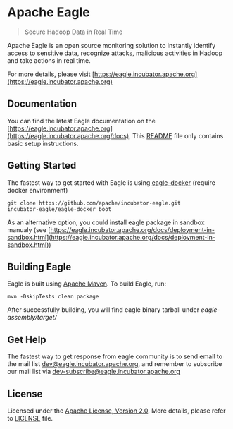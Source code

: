 <!--
{% comment %}
Licensed to the Apache Software Foundation (ASF) under one or more
contributor license agreements.  See the NOTICE file distributed with
this work for additional information regarding copyright ownership.
The ASF licenses this file to you under the Apache License, Version 2.0
(the "License"); you may not use this file except in compliance with
the License.  You may obtain a copy of the License at

http://www.apache.org/licenses/LICENSE-2.0

Unless required by applicable law or agreed to in writing, software
distributed under the License is distributed on an "AS IS" BASIS,
WITHOUT WARRANTIES OR CONDITIONS OF ANY KIND, either express or implied.
See the License for the specific language governing permissions and
limitations under the License.
{% endcomment %}
-->

# Apache Eagle

>  Secure Hadoop Data in Real Time

Apache Eagle is an open source monitoring solution to instantly identify access to sensitive data, recognize attacks, malicious activities in Hadoop and take actions in real time.

For more details, please visit [https://eagle.incubator.apache.org](https://eagle.incubator.apache.org)

## Documentation
You can find the latest Eagle documentation on the [https://eagle.incubator.apache.org](https://eagle.incubator.apache.org/docs). This [README](README) file only contains basic setup instructions.

## Getting Started
The fastest way to get started with Eagle is using [eagle-docker](eagle-external/eagle-docker) (require docker environment)

    git clone https://github.com/apache/incubator-eagle.git
    incubator-eagle/eagle-docker boot

As an alternative option, you could install eagle package in sandbox manualy (see [https://eagle.incubator.apache.org/docs/deployment-in-sandbox.html](https://eagle.incubator.apache.org/docs/deployment-in-sandbox.html))

## Building Eagle
Eagle is built using [Apache Maven](https://maven.apache.org/). To build Eagle, run:

    mvn -DskipTests clean package

After successfully building, you will find eagle binary tarball under _eagle-assembly/target/_

## Get Help
The fastest way to get response from eagle community is to send email to the mail list [dev@eagle.incubator.apache.org](mailto:dev@eagle.incubator.apache.org),
and remember to subscribe our mail list via [dev-subscribe@eagle.incubator.apache.org](mailto:dev-subscribe@eagle.incubator.apache.org)

## License
Licensed under the [Apache License, Version 2.0](http://www.apache.org/licenses/LICENSE-2.0). More details, please refer to [LICENSE](LICENSE) file.
